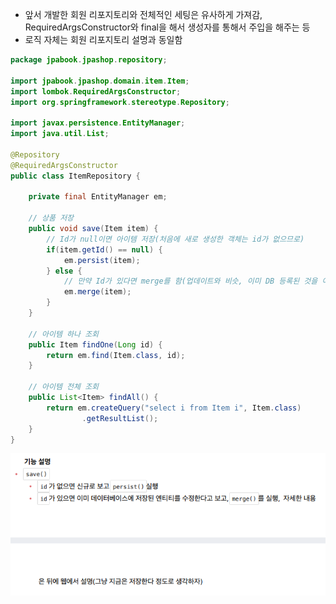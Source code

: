 - 앞서 개발한 회원 리포지토리와 전체적인 세팅은 유사하게 가져감, RequiredArgsConstructor와 final을 해서 생성자를 통해서 주입을 해주는 등
- 로직 자체는 회원 리포지토리 설명과 동일함

```java
package jpabook.jpashop.repository;

import jpabook.jpashop.domain.item.Item;
import lombok.RequiredArgsConstructor;
import org.springframework.stereotype.Repository;

import javax.persistence.EntityManager;
import java.util.List;

@Repository
@RequiredArgsConstructor
public class ItemRepository {

    private final EntityManager em;

    // 상품 저장
    public void save(Item item) {
        // Id가 null이면 아이템 저장(처음에 새로 생성한 객체는 id가 없으므로)
        if(item.getId() == null) {
            em.persist(item);
        } else {
            // 만약 Id가 있다면 merge를 함(업데이트와 비슷, 이미 DB 등록된 것을 어디서 가져온 것이므로)
            em.merge(item);
        }
    }

    // 아이템 하나 조회
    public Item findOne(Long id) {
        return em.find(Item.class, id);
    }

    // 아이템 전체 조회
    public List<Item> findAll() {
        return em.createQuery("select i from Item i", Item.class)
                .getResultList();
    }
}
```

![one](/img/Spring/Item/three.png)

